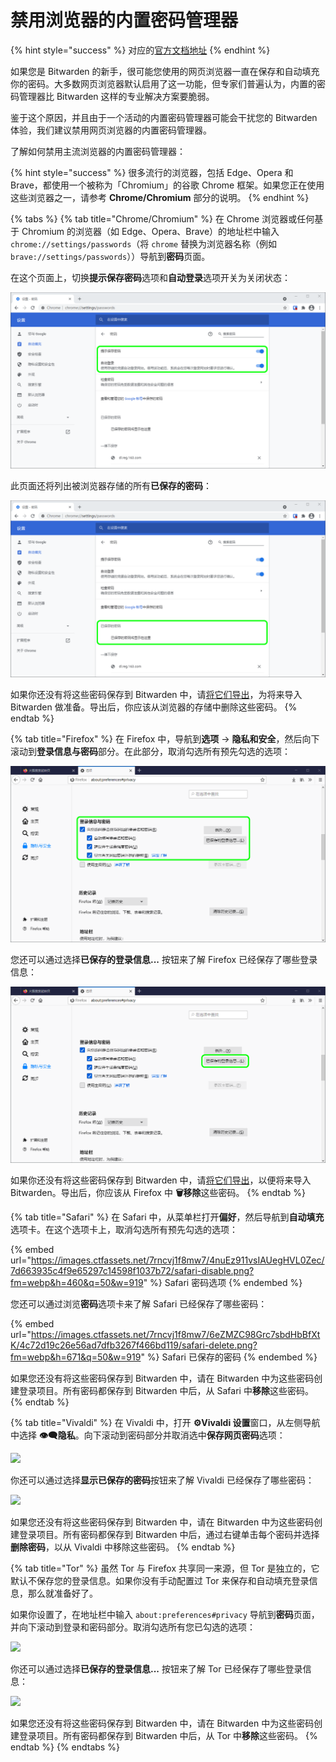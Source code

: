 # 禁用浏览器的内置密码管理器

{% hint style="success" %}
对应的[官方文档地址](https://bitwarden.com/help/article/disable-browser-autofill/)
{% endhint %}

如果您是 Bitwarden 的新手，很可能您使用的网页浏览器一直在保存和自动填充你的密码。大多数网页浏览器默认启用了这一功能，但专家们普遍认为，内置的密码管理器比 Bitwarden 这样的专业解决方案要脆弱。

鉴于这个原因，并且由于一个活动的内置密码管理器可能会干扰您的 Bitwarden 体验，我们建议禁用网页浏览器的内置密码管理器。

了解如何禁用主流浏览器的内置密码管理器：

{% hint style="success" %}
很多流行的浏览器，包括 Edge、Opera 和 Brave，都使用一个被称为「Chromium」的谷歌 Chrome 框架。如果您正在使用这些浏览器之一，请参考 **Chrome/Chromium** 部分的说明。
{% endhint %}

{% tabs %}
{% tab title="Chrome/Chromium" %}
在 Chrome 浏览器或任何基于 Chromium 的浏览器（如 Edge、Opera、Brave）的地址栏中输入  `chrome://settings/passwords`（将 `chrome` 替换为浏览器名称（例如 `brave://settings/passwords`））导航到**密码**页面。

在这个页面上，切换**提示保存密码**选项和**自动登录**选项开关为关闭状态：

![Chrome 密码选项](../.gitbook/assets/chrome-disable-autofill.png)

此页面还将列出被浏览器存储的所有**已保存的密码**：

![Chrme 已保存的密码](../.gitbook/assets/chrome-delete-passwords.png)

如果你还没有将这些密码保存到 Bitwarden 中，请[将它们导出](../password-manager/import-and-export/import-guides/import-data-from-google-chrome.md#export-from-chrome)，为将来导入 Bitwarden 做准备。导出后，你应该从浏览器的存储中删除这些密码。
{% endtab %}

{% tab title="Firefox" %}
在 Firefox 中，导航到**选项** → **隐私和安全**，然后向下滚动到**登录信息与密码**部分。在此部分，取消勾选所有预先勾选的选项：

![Firefox 密码选项](../.gitbook/assets/firefox-disable.png)

您还可以通过选择**已保存的登录信息...** 按钮来了解 Firefox 已经保存了哪些登录信息：

![Firefox 已保存的登录信息](../.gitbook/assets/firefox-delete.png)

如果你还没有将这些密码保存到 Bitwarden 中，请[将它们导出](../password-manager/import-and-export/import-guides/import-data-from-firefox.md)，以便将来导入 Bitwarden。导出后，你应该从 Firefox 中 **🗑️移除**这些密码。
{% endtab %}

{% tab title="Safari" %}
在 Safari 中，从菜单栏打开**偏好**，然后导航到**自动填充**选项卡。在这个选项卡上，取消勾选所有预先勾选的选项：

{% embed url="https://images.ctfassets.net/7rncvj1f8mw7/4nuEz911vsIAUegHVL0Zec/7d663935c4f9e65297c14598f1037b72/safari-disable.png?fm=webp&h=460&q=50&w=919" %}
Safari 密码选项
{% endembed %}

您还可以通过浏览**密码**选项卡来了解 Safari 已经保存了哪些密码：

{% embed url="https://images.ctfassets.net/7rncvj1f8mw7/6eZMZC98Grc7sbdHbBfXtK/4c72d19c26e56ad7dfb3267f466bd119/safari-delete.png?fm=webp&h=671&q=50&w=919" %}
Safari 已保存的密码
{% endembed %}

如果您还没有将这些密码保存到 Bitwarden 中，请在 Bitwarden 中为这些密码创建登录项目。所有密码都保存到 Bitwarden 中后，从 Safari 中**移除**这些密码。
{% endtab %}

{% tab title="Vivaldi" %}
在 Vivaldi 中，打开 **⚙️Vivaldi 设置**窗口，从左侧导航中选择 **👁‍🗨隐私**。向下滚动到密码部分并取消选中**保存网页密码**选项：

![](https://bitwarden.com/help/images/features/vivaldi-disable.png)

你还可以通过选择**显示已保存的密码**按钮来了解 Vivaldi 已经保存了哪些密码：

![](https://bitwarden.com/help/images/features/vivaldi-delete.png)

如果您还没有将这些密码保存到 Bitwarden 中，请在 Bitwarden 中为这些密码创建登录项目。所有密码都保存到 Bitwarden 中后，通过右键单击每个密码并选择**删除密码**，以从 Vivaldi 中移除这些密码。
{% endtab %}

{% tab title="Tor" %}
虽然 Tor 与 Firefox 共享同一来源，但 Tor 是独立的，它默认不保存您的登录信息。如果你没有手动配置过 Tor 来保存和自动填充登录信息，那么就准备好了。

如果你设置了，在地址栏中输入 `about:preferences#privacy` 导航到**密码**页面，并向下滚动到登录和密码部分。取消勾选所有您已勾选的选项：

![](https://bitwarden.com/help/images/features/tor-disable.png)

你还可以通过选择**已保存的登录信息...** 按钮来了解 Tor 已经保存了哪些登录信息：

![](https://bitwarden.com/help/images/features/tor-delete.png)

如果您还没有将这些密码保存到 Bitwarden 中，请在 Bitwarden 中为这些密码创建登录项目。所有密码都保存到 Bitwarden 中后，从 Tor 中**移除**这些密码。
{% endtab %}
{% endtabs %}
